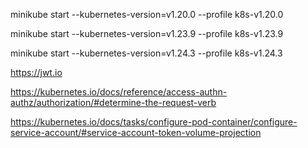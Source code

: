 minikube start --kubernetes-version=v1.20.0 --profile k8s-v1.20.0

minikube start --kubernetes-version=v1.23.9 --profile k8s-v1.23.9

minikube start --kubernetes-version=v1.24.3 --profile k8s-v1.24.3

https://jwt.io

https://kubernetes.io/docs/reference/access-authn-authz/authorization/#determine-the-request-verb

https://kubernetes.io/docs/tasks/configure-pod-container/configure-service-account/#service-account-token-volume-projection
